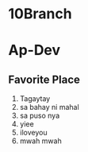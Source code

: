 # 10Branch
# Ap-Dev

## Favorite Place
1. Tagaytay
1. sa bahay ni mahal
1. sa puso nya
1. yiee
1. iloveyou
1. mwah mwah